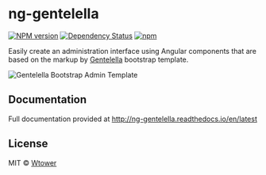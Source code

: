 ng-gentelella
=============

[![NPM version][npm-image]][npm-url] 
[![Dependency Status][daviddm-image]][daviddm-url] 
[![npm](https://img.shields.io/npm/dt/ng-gentelella.svg?maxAge=2592000)](https://www.npmjs.com/package/ng-gentelella)

[npm-image]: https://badge.fury.io/js/ng-gentelella.svg
[npm-url]: https://npmjs.org/package/ng-gentelella
[daviddm-image]: https://david-dm.org/Wtower/ng-gentelella.svg?theme=shields.io
[daviddm-url]: https://david-dm.org/Wtower/ng-gentelella

Easily create an administration interface using Angular components
that are based on the markup by [Gentelella](https://github.com/puikinsh/gentelella)
bootstrap template.

![Gentelella Bootstrap Admin Template](https://cdn.colorlib.com/wp/wp-content/uploads/sites/2/gentelella-admin-template-preview.jpg "Gentelella Theme Browser Preview")

Documentation
-------------

Full documentation provided at http://ng-gentelella.readthedocs.io/en/latest

License
-------

MIT © [Wtower](https://github.com/Wtower)
